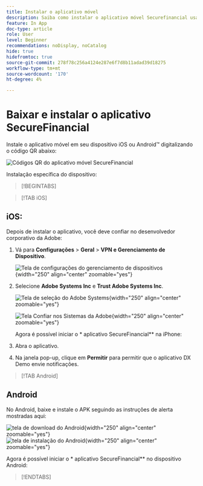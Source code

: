 ```yaml
---
title: Instalar o aplicativo móvel
description: Saiba como instalar o aplicativo móvel Securefinancial usado no L535 Summit Lab.
feature: In App
doc-type: article
role: User
level: Beginner
recommendations: noDisplay, noCatalog
hide: true
hidefromtoc: true
source-git-commit: 278f78c256a4124e287e6f7d8b11adad39d18275
workflow-type: tm+mt
source-wordcount: '170'
ht-degree: 4%

---
```



# Baixar e instalar o aplicativo SecureFinancial

Instale o aplicativo móvel em seu dispositivo iOS ou Android™ digitalizando o código QR abaixo:

![Códigos QR do aplicativo móvel SecureFinancial](/help/summit-lab-assets/assets/dx-demo-app-qr-codes.png)

Instalação específica do dispositivo:

>[!BEGINTABS]

>[!TAB iOS]

## iOS:

Depois de instalar o aplicativo, você deve confiar no desenvolvedor corporativo da Adobe:

1. Vá para **Configurações** > **Geral** > **VPN e Gerenciamento de Dispositivo**.

   ![Tela de configurações do gerenciamento de dispositivos](/help/summit/l820-lab-workbook/assets/1-2-2-device-management-screen.PNG "Tela de configurações do gerenciamento de dispositivos"){width="250" align="center" zoomable="yes"}

1. Selecione **Adobe Systems Inc** e **Trust Adobe Systems Inc**.

   ![Tela de seleção do Adobe Systems](/help/summit/l820-lab-workbook/assets/1-2-3-adobe-systems.PNG "Tela de seleção do Adobe Systems"){width="250" align="center" zoomable="yes"}
   <br>

   ![Tela Confiar nos Sistemas da Adobe](/help/summit/l820-lab-workbook/assets/1-2-4-trust-adobe.PNG){width="250" align="center" zoomable="yes"}

   Agora é possível iniciar o * aplicativo SecureFinancial** na iPhone:

1. Abra o aplicativo.

1. Na janela pop-up, clique em **Permitir** para permitir que o aplicativo DX Demo envie notificações.


>[!TAB Android]

## Android

No Android, baixe e instale o APK seguindo as instruções de alerta mostradas aqui:

![tela de download do Android](/help/summit/l820-lab-workbook/assets/1-2-5-android-download.jpg "tela de download do Android"){width="250" align="center" zoomable="yes"}
<br>
![tela de instalação do Android](/help/summit/l820-lab-workbook/assets/1-2-6-android-installation.jpg){width="250" align="center" zoomable="yes"}

Agora é possível iniciar o * aplicativo SecureFinancial** no dispositivo Android:

>[!ENDTABS]

